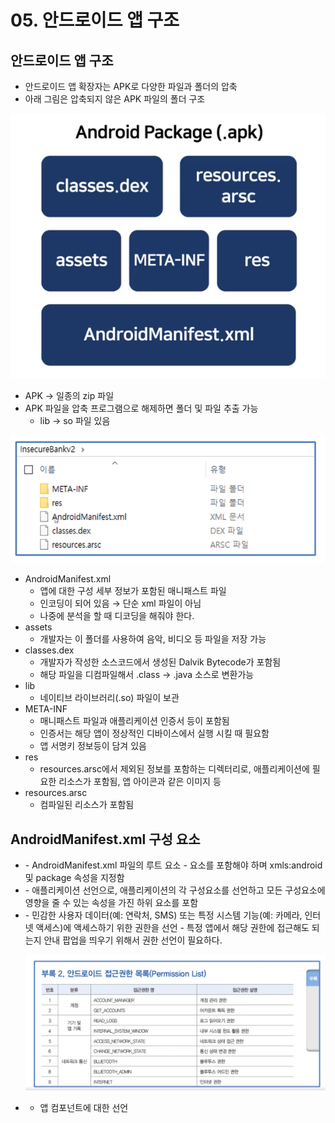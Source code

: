 # 05. 안드로이드 앱 구조

## 안드로이드 앱 구조

- 안드로이드 앱 확장자는 APK로 다양한 파일과 폴더의 압축
- 아래 그림은 압축되지 않은 APK 파일의 폴더 구조

![Untitled](/Resources/01/ch.05/1.png)

- APK → 일종의 zip 파일
- APK 파일을 압축 프로그램으로 해제하면 폴더 및 파일 추출 가능
    - lib → so 파일 있음

![Untitled](/Resources/01/ch.05/2.png)

- AndroidManifest.xml
    - 앱에 대한 구성 세부 정보가 포함된 매니패스트 파일
    - 인코딩이 되어 있음 → 단순 xml 파일이 아님
    - 나중에 분석을 할 때 디코딩을 해줘야 한다.
- assets
    - 개발자는 이 폴더를 사용하여 음악, 비디오 등 파일을 저장 가능
- classes.dex
    - 개발자가 작성한 소스코드에서 생성된 Dalvik Bytecode가 포함됨
    - 해당 파일을 디컴파일해서 .class → .java 소스로 변환가능
- lib
    - 네이티브 라이브러리(.so) 파일이 보관
- META-INF
    - 매니패스트 파일과 애플리케이션 인증서 등이 포함됨
    - 인증서는 해당 앱이 정상적인 디바이스에서 실행 시킬 때 필요함
    - 앱 서명키 정보등이 담겨 있음
- res
    - resources.arsc에서 제외된 정보를 포함하는 디렉터리로, 애플리케이션에 필요한 리소스가 포함됨, 앱 아이콘과 같은 이미지 등
- resources.arsc
    - 컴파일된 리소스가 포함됨

## AndroidManifest.xml 구성 요소

- <manifest>
    - AndroidManifest.xml 파일의 루트 요소
    - <application> 요소를 포함해야 하며 xmls:android 및 package 속성을 지정함
- <application>
    - 애플리케이션 선언으로, 애플리케이션의 각 구성요소를 선언하고 모든 구성요소에 영향을 줄 수 있는 속성을 가진 하위 요소를 포함
- <uses-permission>
    - 민감한 사용자 데이터(예: 연락처, SMS) 또는 특정 시스템 기능(예: 카메라, 인터넷 액세스)에 액세스하기 위한 권한을 선언
    - 특정 앱에서 해당 권한에 접근해도 되는지 안내 팝업을 띄우기 위해서 권한 선언이 필요하다.
    
    ![Untitled](/Resources/01/ch.05/3.png)
    
- <activity> <service> <provider> <receiver>
    - 앱 컴포넌트에 대한 선언